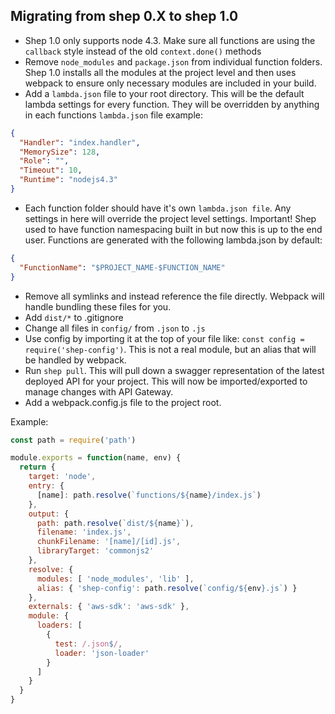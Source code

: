 ## Migrating from shep 0.X to shep 1.0

- Shep 1.0 only supports node 4.3. Make sure all functions are using the `callback` style instead of the old `context.done()` methods
- Remove `node_modules` and `package.json` from individual function folders. Shep 1.0 installs all the modules at the project level and then uses webpack to ensure only necessary modules are included in your build.
- Add a `lambda.json` file to your root directory. This will be the default lambda settings for every function. They will be overridden by anything in each functions `lambda.json` file
example:

```json
{
  "Handler": "index.handler",
  "MemorySize": 128,
  "Role": "",
  "Timeout": 10,
  "Runtime": "nodejs4.3"
}
```



- Each function folder should have it's own `lambda.json file`. Any settings in here will override the project level settings. Important! Shep used to have function namespacing built in but now this is up to the end user. Functions are generated with the following lambda.json by default:

```json
{
  "FunctionName": "$PROJECT_NAME-$FUNCTION_NAME"
}
```


- Remove all symlinks and instead reference the file directly. Webpack will handle bundling these files for you.
- Add `dist/*` to .gitignore
- Change all files in `config/` from `.json` to `.js`
- Use config by importing it at the top of your file like: `const config = require('shep-config')`. This is not a real module, but an alias that will be handled by webpack.
- Run `shep pull`. This will pull down a swagger representation of the latest deployed API for your project. This will now be imported/exported to manage changes with API Gateway.
- Add a webpack.config.js file to the project root.

Example:
``` js
const path = require('path')

module.exports = function(name, env) {
  return {
    target: 'node',
    entry: {
      [name]: path.resolve(`functions/${name}/index.js`)
    },
    output: {
      path: path.resolve(`dist/${name}`),
      filename: 'index.js',
      chunkFilename: '[name]/[id].js',
      libraryTarget: 'commonjs2'
    },
    resolve: {
      modules: [ 'node_modules', 'lib' ],
      alias: { 'shep-config': path.resolve(`config/${env}.js`) }
    },
    externals: { 'aws-sdk': 'aws-sdk' },
    module: {
      loaders: [
        {
          test: /.json$/,
          loader: 'json-loader'
        }
      ]
    }
  }
}
```
